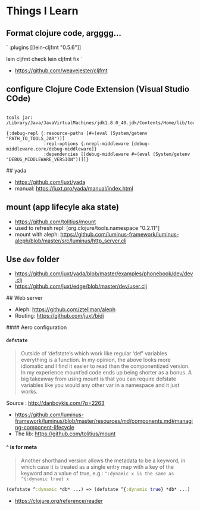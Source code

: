 # Things I Learn

## Format clojure code, argggg...

`
:plugins [[lein-cljfmt "0.5.6"]]

lein cljfmt check
lein cljfmt fix
`

- https://github.com/weavejester/cljfmt

## configure Clojure Code Extension (Visual Studio COde)

```

tools jar: /Library/Java/JavaVirtualMachines/jdk1.8.0_40.jdk/Contents/Home/lib/tools.jar

{:debug-repl {:resource-paths [#=(eval (System/getenv "PATH_TO_TOOLS_JAR"))]
              :repl-options {:nrepl-middleware [debug-middleware.core/debug-middleware]}
              :dependencies [[debug-middleware #=(eval (System/getenv "DEBUG_MIDDLEWARE_VERSION"))]]}
````
## yada 

- https://github.com/juxt/yada
- manual: https://juxt.pro/yada/manual/index.html

## mount (app lifecyle aka state)

- https://github.com/tolitius/mount
- used to refresh repl: [org.clojure/tools.namespace "0.2.11"]
- mount with aleph: https://github.com/luminus-framework/luminus-aleph/blob/master/src/luminus/http_server.clj

## Use `dev` folder

- https://github.com/juxt/yada/blob/master/examples/phonebook/dev/dev.clj
- https://github.com/juxt/edge/blob/master/dev/user.clj

## Web server

- Aleph: https://github.com/ztellman/aleph
- Routing: https://github.com/juxt/bidi

#### Aero configuration

#### `defstate`

> Outside of ‘defstate’s which work like regular ‘def’ variables everything is a function. In my opinion, the above looks more idiomatic and I find it easier to read than the componentized version. In my experience mount’ed code ends up being shorter as a bonus. A big takeaway from using mount is that you can require defstate variables like you would any other var in a namespace and it just works. 

Source : http://danboykis.com/?p=2263

- https://github.com/luminus-framework/luminus/blob/master/resources/md/components.md#managing-component-lifecycle
- The lib: https://github.com/tolitius/mount


#### ^ is for meta

> Another shorthand version allows the metadata to be a keyword, in which case it is treated as a single entry map with a key of the keyword and a value of true, e.g.: `^:dynamic x is the same as ^{:dynamic true} x`

```clojure
(defstate ^:dynamic *db* ...) => (defstate ^{:dynamic true} *db* ...)
````

- https://clojure.org/reference/reader